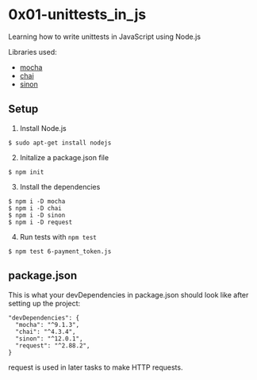 # 0x01-unittests_in_js

Learning how to write unittests in JavaScript using Node.js

Libraries used:
- [mocha](https://mochajs.org/)
- [chai](https://www.chaijs.com/)
- [sinon](https://sinonjs.org/)

## Setup
1. Install Node.js
```
$ sudo apt-get install nodejs
```
2. Initalize a package.json file
```
$ npm init
```
3. Install the dependencies
```
$ npm i -D mocha
$ npm i -D chai
$ npm i -D sinon
$ npm i -D request
```
4. Run tests with `npm test`
```
$ npm test 6-payment_token.js
```

## package.json
This is what your devDependencies in package.json should look like after setting up the project:
```
"devDependencies": {
  "mocha": "^9.1.3",
  "chai": "^4.3.4",
  "sinon": "^12.0.1",
  "request": "^2.88.2",
}
```
request is used in later tasks to make HTTP requests.